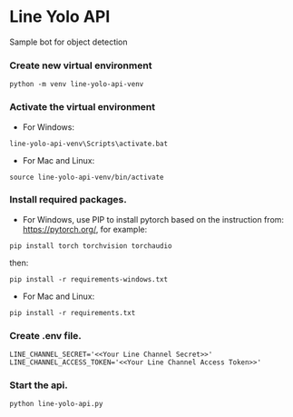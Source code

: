 # Line Yolo API

Sample bot for object detection

### Create new virtual environment
```
python -m venv line-yolo-api-venv
```

### Activate the virtual environment

* For Windows:
```
line-yolo-api-venv\Scripts\activate.bat
```

* For Mac and Linux:
```
source line-yolo-api-venv/bin/activate
```

### Install required packages.

* For Windows, use PIP to install pytorch based on the instruction from: https://pytorch.org/, for example:
```
pip install torch torchvision torchaudio
```
then:
```
pip install -r requirements-windows.txt
```

* For Mac and Linux:
```
pip install -r requirements.txt
```

### Create .env file.
```
LINE_CHANNEL_SECRET='<<Your Line Channel Secret>>'
LINE_CHANNEL_ACCESS_TOKEN='<<Your Line Channel Access Token>>'
```

### Start the api.
```
python line-yolo-api.py
```

